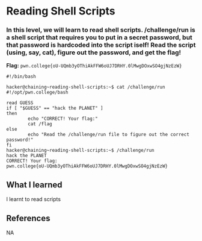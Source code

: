 # Reading Shell Scripts

### In this level, we will learn to read shell scripts. /challenge/run is a shell script that requires you to put in a secret password, but that password is hardcoded into the script iself! Read the script (using, say, cat), figure out the password, and get the flag!

**Flag:** `pwn.college{oU-UQmb3yOThiAkFFW6oUJ7DRHY.0lMwgDOxwSO4gjNzEzW}`

```
#!/bin/bash

hacker@chaining~reading-shell-scripts:~$ cat /challenge/run
#!/opt/pwn.college/bash

read GUESS
if [ "$GUESS" == "hack the PLANET" ]
then
        echo "CORRECT! Your flag:"
        cat /flag
else
        echo "Read the /challenge/run file to figure out the correct password!"
fi
hacker@chaining~reading-shell-scripts:~$ /challenge/run
hack the PLANET
CORRECT! Your flag:
pwn.college{oU-UQmb3yOThiAkFFW6oUJ7DRHY.0lMwgDOxwSO4gjNzEzW}
```

## What I learned

I learnt to read scripts

## References

NA
